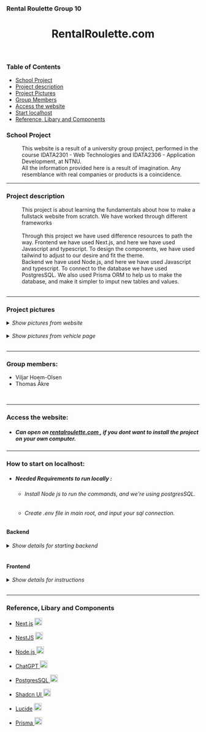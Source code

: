 ### Rental Roulette Group 10

<h1 align="center">RentalRoulette.com</h1>

</br>

### Table of Contents

-    [School Project](#school-project)
-    [Project description](#project-description)
-    [Project Pictures](#project-pictures)
-    [Group Members](#group-members)
-    [Access the website](#access-the-website)
-    [Start localhost](#how-to-start-on-localhost)
-    [Reference, Libary and Components](#reference-libary-and-components)

### School Project

<dd>This website is a result of a university group project, performed in the course IDATA2301 - Web Technologies and IDATA2306 - Application Development, at NTNU. 
</dd>
<dd>All the information provided here is a result of imagination. Any resemblance with real companies or products is a coincidence.</dd>

---

### Project description

<dd>
This project is about learning the fundamentals about how to make a fullstack website from scratch. We have worked through different frameworks  
</dd>

</br>

<dd>
Through this project we have used difference resources to path the way. 
Frontend we have used Next.js, and here we have used Javascript and typescript. To design the components, we have used tailwind to adjust to our desire and fit the theme.

</br>
Backend we have used Node.js, and here we have used Javascript and typescript. To connect to the database we have used PostgresSQL. We also used Prisma ORM to help us to make the database, and make it simpler to imput new tables and values.

</dd>

</br>

---

### Project pictures

<details>
    <summary> <i> Show pictures from website </i> </summary>

<img src="https://cdn.discordapp.com/attachments/1067009221083795458/1242534974796599377/Skjermbilde_2024-05-21_kl._19.49.45.png?ex=664e305f&is=664cdedf&hm=e83ef16336fdacbfc38e91ed6903fa2561cdab11e70e3b72e6e299e9913511dd&" alt="Picture of the frontpage"  width="500"/>

</details>

</br>

<details>
    <summary> <i> Show pictures from vehicle page </i> </summary>

<img src="https://cdn.discordapp.com/attachments/1067009221083795458/1242535102416687164/Skjermbilde_2024-05-21_kl._19.50.49.png?ex=664e307d&is=664cdefd&hm=bf668affaa75ff2844e1fac9d8d06860807bb645c4c68c52d9561a0fb6ce0a7d&" alt="Picture of the vehicle page" width="500"/>

</details>

</br>

---

### Group members:

-    Viljar Hoem-Olsen </br>
-    Thomas Åkre

</br>

---

### Access the website:

-    ##### Can open on <u>[rentalroulette.com](https://rentalroulette.com/) </u>, if you dont want to install the project on your own computer.

---

### How to start on localhost:

-    ##### Needed Requirements to run locally :
     -    ###### Install Node js to run the commands, and we're using postgresSQL.
     -    ###### Create .env file in main root, and input your sql connection.

#### Backend

<details>
    <summary> <i> Show details for starting backend </i> </summary>

1. Change directory:
  <pre> cd backend </pre>

2. Install the modules:
  <pre>npm install</pre>

3. Generate the database
  <pre> npx prisma generate</pre>

4. Migrate the database
  <pre> npx prisma migrate dev</pre>

5. Seed Prisma DB
  <pre> npx prisma db seed</pre>

6. Start the backend
  <pre> npm start </pre>

</details>

</br>

#### Frontend

<details>
    <summary> <i> Show details for instructions </i> </summary>

1. Change directory:
  <pre> cd frontend </pre>

2. Install the modules:
  <pre>npm install</pre>

3. Start the frontend
  <pre> npm run dev</pre>

</details>

</br>

---

### Reference, Libary and Components

-    [Next.js](https://nextjs.org/) <a href="https://nextjs.org/">
     <img src="https://nextjs.org/static/favicon/favicon-32x32.png" alt="Next.js" width="20" height="20">
     </a> </br>
-    [NestJS](https://nestjs.com/) <a href="https://nestjs.com/">
     <img src="https://docs.nestjs.com/assets/logo-small.svg" alt="NestJS" width="20" height="20">
     </a></br>

-    [Node.js](https://nodejs.org/en)<a href="https://nodejs.org/en">
     <img src="https://cdn.iconscout.com/icon/free/png-256/free-node-js-1174925.png?f=webp" alt="NodeJS" width="20" height="20">
     </a></br>

-    [ChatGPT](https://chatgpt.com/)<a href="https://chatgpt.com/">
     <img src="https://static.vecteezy.com/system/resources/previews/021/059/827/non_2x/chatgpt-logo-chat-gpt-icon-on-white-background-free-vector.jpg" alt="ChatGPT" width="20" height="20">
     </a></br>

-    [PostgresSQL](https://www.postgresql.org/)<a href="https://www.postgresql.org/">
     <img src="https://static-00.iconduck.com/assets.00/postgresql-icon-1987x2048-v2fkmdaw.png" alt="PostgresSQL" width="20" height="20">
     </a></br>

-    [Shadcn UI](https://ui.shadcn.com/)<a href="https://ui.shadcn.com/">
     <img src="https://seeklogo.com/images/S/shadcn-ui-logo-EF735EC0E5-seeklogo.com.png?v=638421451470000000" alt="ShadCn UI" width="20" height="20">
     </a></br>

-    [Lucide](https://lucide.dev/) <a href="https://lucide.dev/">
     <img src="https://avatars.githubusercontent.com/u/66879934?v=4" alt="Lucide" width="20" height="20">
     </a></br>

-    [Prisma](https://www.prisma.io/)<a href="https://www.prisma.io/">
     <img src="https://static-00.iconduck.com/assets.00/file-type-prisma-icon-1682x2048-yybmypz0.png" alt="Prisma ORM" width="20" height="20">
     </a></br>
